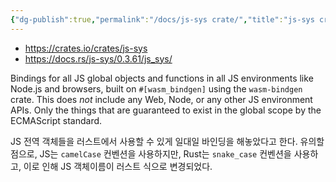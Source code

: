 ```yaml
---
{"dg-publish":true,"permalink":"/docs/js-sys crate/","title":"js-sys crate"}
---
```


- https://crates.io/crates/js-sys
- https://docs.rs/js-sys/0.3.61/js_sys/

Bindings for all JS global objects and functions in all JS environments like Node.js and browsers, built on `#[wasm_bindgen]` using the `wasm-bindgen` crate. This does _not_ include any Web, Node, or any other JS environment APIs. Only the things that are guaranteed to exist in the global scope by the ECMAScript standard.

JS 전역 객체들을 러스트에서 사용할 수 있게 일대일 바인딩을 해놓았다고 한다. 유의할 점으로, JS는 `camelCase` 컨벤션을 사용하지만, Rust는 `snake_case` 컨벤션을 사용하고, 이로 인해 JS 객체이름이 러스트 식으로 변경되었다.
